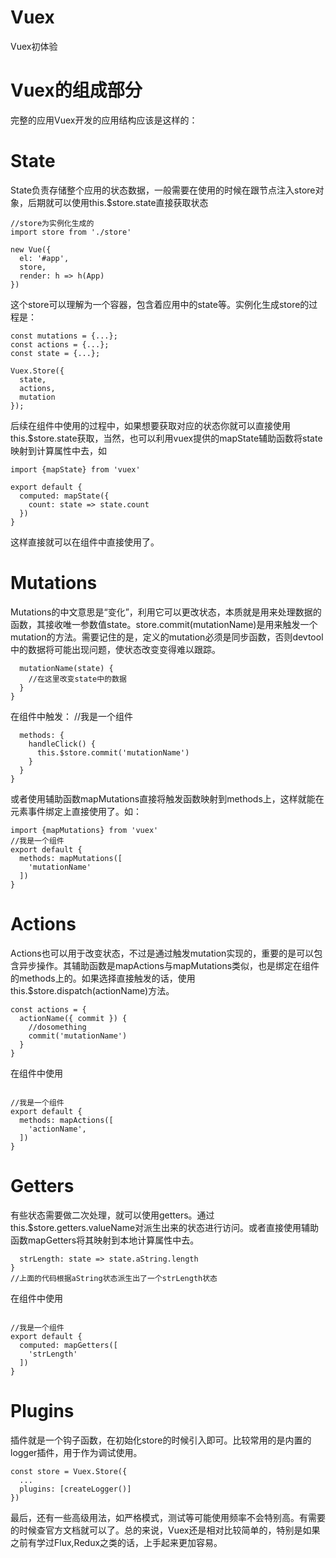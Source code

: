 # Vuex
Vuex初体验
# Vuex的组成部分 #

完整的应用Vuex开发的应用结构应该是这样的：

# State #


State负责存储整个应用的状态数据，一般需要在使用的时候在跟节点注入store对象，后期就可以使用this.$store.state直接获取状态

```
//store为实例化生成的
import store from './store'

new Vue({
  el: '#app',
  store,
  render: h => h(App)
})
```
这个store可以理解为一个容器，包含着应用中的state等。实例化生成store的过程是：

```
const mutations = {...};
const actions = {...};
const state = {...};

Vuex.Store({
  state,
  actions,
  mutation
});
```
后续在组件中使用的过程中，如果想要获取对应的状态你就可以直接使用this.$store.state获取，当然，也可以利用vuex提供的mapState辅助函数将state映射到计算属性中去，如
```//我是组件
import {mapState} from 'vuex'

export default {
  computed: mapState({
    count: state => state.count
  })
}
```
这样直接就可以在组件中直接使用了。

# Mutations #

Mutations的中文意思是“变化”，利用它可以更改状态，本质就是用来处理数据的函数，其接收唯一参数值state。store.commit(mutationName)是用来触发一个mutation的方法。需要记住的是，定义的mutation必须是同步函数，否则devtool中的数据将可能出现问题，使状态改变变得难以跟踪。
```const mutations = {
  mutationName(state) {
    //在这里改变state中的数据
  }
}
```
在组件中触发：
//我是一个组件
```export default {
  methods: {
    handleClick() {
      this.$store.commit('mutationName')
    }
  }
}
```
或者使用辅助函数mapMutations直接将触发函数映射到methods上，这样就能在元素事件绑定上直接使用了。如：
```
import {mapMutations} from 'vuex'
//我是一个组件
export default {
  methods: mapMutations([
    'mutationName'
  ])
}
```
# Actions #
Actions也可以用于改变状态，不过是通过触发mutation实现的，重要的是可以包含异步操作。其辅助函数是mapActions与mapMutations类似，也是绑定在组件的methods上的。如果选择直接触发的话，使用this.$store.dispatch(actionName)方法。
```//定义Actions
const actions = {
  actionName({ commit }) {
    //dosomething
    commit('mutationName')
  }
}
```
在组件中使用
```import {mapActions} from 'vuex'

//我是一个组件
export default {
  methods: mapActions([
    'actionName',
  ])
}
```
# Getters #

有些状态需要做二次处理，就可以使用getters。通过this.$store.getters.valueName对派生出来的状态进行访问。或者直接使用辅助函数mapGetters将其映射到本地计算属性中去。
```const getters = {
  strLength: state => state.aString.length
}
//上面的代码根据aString状态派生出了一个strLength状态
```
在组件中使用
```import {mapGetters} from 'vuex'

//我是一个组件
export default {
  computed: mapGetters([
    'strLength'
  ])
}
```
# Plugins #
插件就是一个钩子函数，在初始化store的时候引入即可。比较常用的是内置的logger插件，用于作为调试使用。
```import createLogger from 'vuex/dist/logger'
const store = Vuex.Store({
  ...
  plugins: [createLogger()]
})

```
最后，还有一些高级用法，如严格模式，测试等可能使用频率不会特别高。有需要的时候查官方文档就可以了。总的来说，Vuex还是相对比较简单的，特别是如果之前有学过Flux,Redux之类的话，上手起来更加容易。

